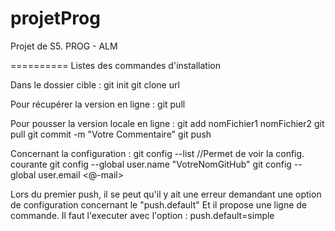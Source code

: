 projetProg
==========

Projet de S5. PROG - ALM

==========
Listes des commandes d'installation

Dans le dossier cible :
git init
git clone url

Pour récupérer la version en ligne :
git pull

Pour pousser la version locale en ligne :
git add nomFichier1 nomFichier2
git pull
git commit -m "Votre Commentaire"
git push

Concernant la configuration :
git config --list //Permet de voir la config. courante
git config --global user.name "VotreNomGitHub"
git config --global user.email <@-mail>

Lors du premier push, il se peut qu'il y ait une erreur demandant une option de configuration concernant le "push.default"
Et il propose une ligne de commande. Il faut l'executer avec l'option : push.default=simple
